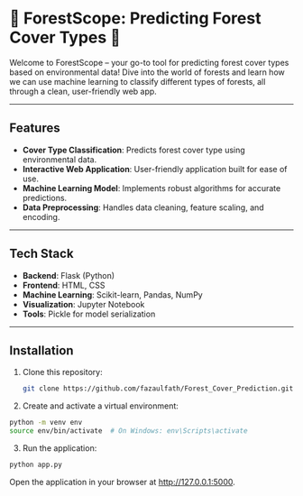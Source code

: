 # 🌿 ForestScope: Predicting Forest Cover Types 🌳

Welcome to ForestScope – your go-to tool for predicting forest cover types based on environmental data! Dive into the world of forests and learn how we can use machine learning to classify different types of forests, all through a clean, user-friendly web app.

---

## Features

- **Cover Type Classification**: Predicts forest cover type using environmental data.
- **Interactive Web Application**: User-friendly application built for ease of use.
- **Machine Learning Model**: Implements robust algorithms for accurate predictions.
- **Data Preprocessing**: Handles data cleaning, feature scaling, and encoding.

---

## Tech Stack

- **Backend**: Flask (Python)
- **Frontend**: HTML, CSS
- **Machine Learning**: Scikit-learn, Pandas, NumPy
- **Visualization**: Jupyter Notebook
- **Tools**: Pickle for model serialization

---

## Installation

1. Clone this repository:
   ```bash
   git clone https://github.com/fazaulfath/Forest_Cover_Prediction.git
   ```

2. Create and activate a virtual environment:
  ```bash
  python -m venv env
  source env/bin/activate  # On Windows: env\Scripts\activate
  ```

3. Run the application:

  ```bash
  python app.py
  ```
  Open the application in your browser at http://127.0.0.1:5000.
